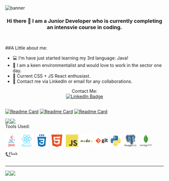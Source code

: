 <img width="853" alt="banner" src="https://user-images.githubusercontent.com/101360549/173238489-5d1f2003-e517-4736-b85e-22b73941c1e8.png">

<h3 align = "center" > Hi there 👋 I am a Junior Developer who is currently completing an intensvie course in coding. </h3>
<br/>

##A Little about me:

- 💻 I’m have just started learning my 3rd language: Java!
- 🌱 I am a keen environmentalist and would love to work in the sector one day.
- 🔭 Current CSS + JS React enthusiast.
- 💬 Contact me via LinkedIn or email for any collaborations.

<div align = "center">
Contact Me:
<br/>
<div id="badges">
  <a href="https://www.linkedin.com/in/jasmine-mills-dev">
    <img src="https://img.shields.io/badge/LinkedIn-blue?style=for-the-badge&logo=linkedin&logoColor=white" alt="LinkedIn Badge"/>
  </a>
</div>
<br/>
</div>


[![Readme Card](https://github-readme-stats.vercel.app/api/pin/?username=JazzRose&repo=GeoFun&theme=vue-dark)](https://github.com/JazzRose/GeoFun)
[![Readme Card](https://github-readme-stats.vercel.app/api/pin/?username=JazzRose&repo=travel_bucketlist&theme=vue-dark)](https://github.com/JazzRose/travel_bucketlist)
[![Readme Card](https://github-readme-stats.vercel.app/api/pin/?username=JazzRose&repo=ecommerce-lab&theme=vue-dark)](https://github.com/JazzRose/ecommerce-lab)

<div style="display: flex; flex-direction: row" align="center" gap="30px">
 <img class="img" src="https://github-readme-stats.vercel.app/api?username=JazzRose&show_icons=true&hide_rank=true&theme=vue-dark" />
 <img class="img" src="https://github-readme-stats.vercel.app/api/top-langs/?username=JazzRose&layout=compact&theme=vue-dark" />
</div>

<!-- [![Jazz's github stats](https://github-readme-stats.vercel.app/api?username=JazzRose&show_icons=true&hide_rank=true&theme=vue-dark)](https://github.com/JazzRose)

[![Top Languagess](https://github-readme-stats.vercel.app/api/top-langs/?username=JazzRose&layout=compact&theme=vue-dark)](https://github.com/JazzRose) -->

<div>
Tools Used:
<br/>
<br/>
<div background-color = "#ffffff">
  <img src="https://github.com/devicons/devicon/blob/master/icons/java/java-original-wordmark.svg" title="Java" alt="Java" width="40" height="40"/>&nbsp;
  <img src="https://github.com/devicons/devicon/blob/master/icons/react/react-original-wordmark.svg" title="React" alt="React" width="40" height="40"/>&nbsp;
  <img src="https://github.com/devicons/devicon/blob/master/icons/css3/css3-plain-wordmark.svg"  title="CSS3" alt="CSS" width="40" height="40"/>&nbsp;
  <img src="https://github.com/devicons/devicon/blob/master/icons/html5/html5-original.svg" title="HTML5" alt="HTML" width="40" height="40"/>&nbsp;
  <img src="https://github.com/devicons/devicon/blob/master/icons/javascript/javascript-original.svg" title="JavaScript" alt="JavaScript" width="40" height="40"/>&nbsp;
  <img src="https://github.com/devicons/devicon/blob/master/icons/nodejs/nodejs-original-wordmark.svg" title="NodeJS" alt="NodeJS" width="40" height="40"/>&nbsp;
  <img src="https://github.com/devicons/devicon/blob/master/icons/git/git-original-wordmark.svg" title="Git" **alt="Git" width="40" height="40"/>
  <img src="https://github.com/devicons/devicon/blob/master/icons/python/python-original.svg" title="Python" alt="Python" width="40" height="40"/>&nbsp;
  <img src="https://github.com/devicons/devicon/blob/master/icons/postgresql/postgresql-original-wordmark.svg" title="Flask" alt="Flask" width="40" height="40"/>&nbsp;
  <img src="https://github.com/devicons/devicon/blob/master/icons/mongodb/mongodb-original-wordmark.svg" title="MongoDB" alt="MongoDB" width="40" height="40"/>&nbsp;
  <img src="https://github.com/devicons/devicon/blob/master/icons/flask/flask-original-wordmark.svg" title="Flask" alt="Flask" width="40" height="40"/>&nbsp;
</div>
</div>
<hr/>
<div style="display: flex; flex-direction: row" align="center" gap="30px">
 <img class="img" src="https://github-readme-stats.vercel.app/api?username=JazzRose&show_icons=true&hide_rank=true&theme=vue-dark" />
 <img class="img" src="https://github-readme-stats.vercel.app/api/top-langs/?username=JazzRose&layout=compact&theme=vue-dark" />
</div>
